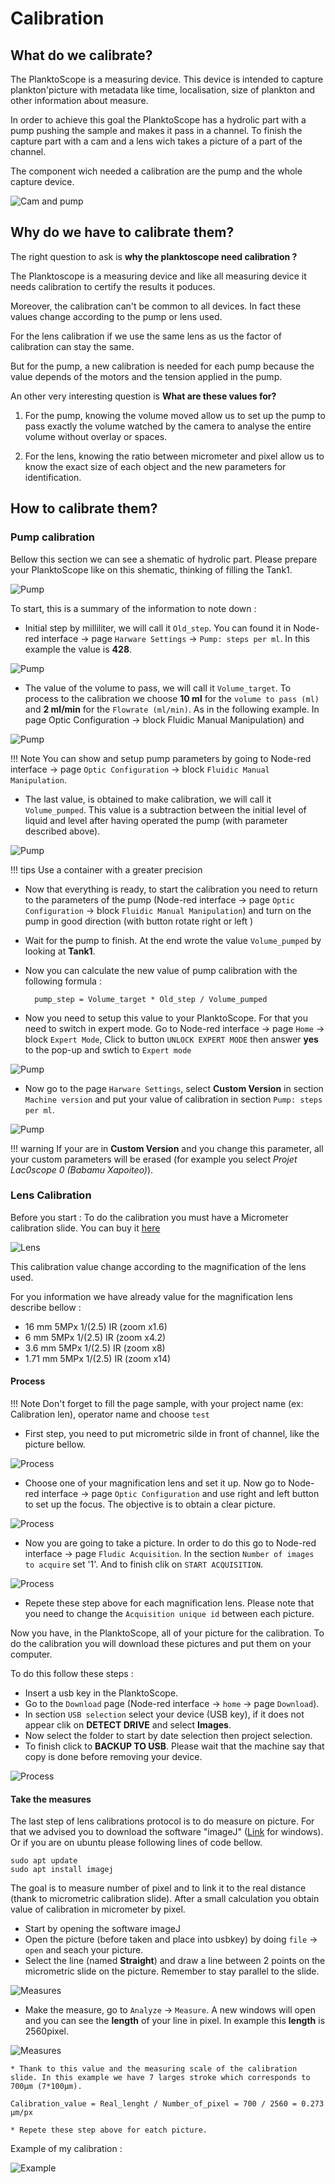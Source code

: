 # Calibration

## What do we calibrate?

The PlanktoScope is a measuring device. This device is intended to capture plankton'picture with metadata like time, localisation, size of plankton and other information about measure. 

In order to achieve this goal the PlanktoScope has a hydrolic part with a pump pushing the sample and makes it pass in a channel. To finish the capture part with a cam and a lens wich takes a picture of a part of the channel.

The component wich needed a calibration are the pump and the whole capture device.

![Cam and pump](calibration/cam_and_pump.webp)

## Why do we have to calibrate them?

The right question to ask is **why the planktoscope need calibration ?**

The Planktoscope is a measuring device and like all measuring device it needs calibration to certify the results it poduces. 

Moreover, the calibration can't be common to all devices. In fact these values change according to the pump or lens used. 

For the lens calibration if we use the same lens as us the factor of calibration can stay the same.

But for the pump, a new calibration is needed for each pump because the value depends of the motors and the tension applied in the pump.


An other very interesting question is **What are these values for?**

1. For the pump, knowing the volume moved allow us to set up the pump to pass exactly the volume watched by the camera to analyse the entire volume without overlay or spaces.
   
2. For the lens, knowing the ratio between micrometer and pixel allow us to know the exact size of each object and the new parameters for identification.



## How to calibrate them?

### Pump calibration

Bellow this section we can see a shematic of hydrolic part. Please prepare your PlanktoScope like on this shematic, thinking of filling the Tank1.

![Pump](calibration/view_step_per_ml.webp)

To start, this is a summary of the information to note down :

* Initial step by milliliter, we will call it  `Old_step`. You can found it in Node-red interface -> page `Harware Settings` -> `Pump: steps per ml`. In this example the value is **428**.

![Pump](calibration/hydrolic_shem.webp)

* The value of the volume to pass, we will call it `Volume_target`. To process to the calibration we choose **10 ml** for the `volume to pass (ml)` and **2 ml/min** for the `Flowrate (ml/min)`. As in the following example. In page Optic Configuration -> block Fluidic Manual Manipulation) and

![Pump](calibration/pump_parameter.webp)
  
!!! Note 
    You can show and setup pump parameters by going to Node-red interface -> page `Optic Configuration` -> block `Fluidic Manual Manipulation`.

* The last value, is obtained to make calibration, we will call it `Volume_pumped`. This value is a subtraction between the initial level of liquid and level after having operated the pump (with parameter described above).

![Pump](calibration/calibration_pump_exp.webp)

!!! tips
    Use a container with a greater precision


* Now that everything is ready, to start the calibration you need to return to the parameters of the pump (Node-red interface -> page `Optic Configuration` -> block `Fluidic Manual Manipulation`) and turn on the pump in good direction (with button rotate right or left )

* Wait for the pump to finish. At the end wrote the value `Volume_pumped` by looking at **Tank1**.


* Now you can calculate the new value of pump calibration with the following formula : 

        pump_step = Volume_target * Old_step / Volume_pumped

* Now you need to setup this value to your PlanktoScope. For that you need to switch in expert mode. Go to Node-red interface -> page `Home` -> block `Expert Mode`, Click to button `UNLOCK EXPERT MODE` then answer **yes** to the pop-up and swtich to `Expert mode`

![Pump](calibration/expert_button.webp)

* Now go to the page `Harware Settings`, select **Custom Version** in section `Machine version` and put your value of calibration in section `Pump: steps per ml`. 

![Pump](calibration/custom_version.webp)

!!! warning
    If your are in **Custom Version** and you change this parameter, all your custom parameters will be erased (for example you select *Projet Lac0scope 0 (Babamu Xapoiteo)*).

### Lens Calibration 

Before you start : To do the calibration you must have a Micrometer calibration slide. You can buy it [here](https://www.gtvision.co.uk/MultiScale-Micrometer-Glass-Slide-for-Microscope-Calibration-1mm/100-10mm/100-10mm/200-Divis)

![Lens](calibration/micro_slide.webp)

This calibration value change according to the magnification of the lens used.

For you information we have already value for the magnification lens describe bellow : 

- 16 mm 5MPx 1/(2.5) IR (zoom x1.6)
- 6 mm 5MPx 1/(2.5) IR (zoom x4.2)
- 3.6 mm 5MPx 1/(2.5) IR (zoom x8)
- 1.71 mm 5MPx 1/(2.5) IR (zoom x14)


#### Process

!!! Note
    Don't forget to fill the page sample, with your project name (ex: Calibration len), operator name and choose `test`

* First step, you need to put micrometric silde in front of channel, like the picture bellow.

![Process](calibration/position_of_slide.webp)

* Choose one of your magnification lens and set it up. Now go to Node-red interface -> page `Optic Configuration` and use right and left button to set up the focus. The objective is to obtain a clear picture.

![Process](calibration/focus_button.webp)

* Now you are going to take a picture. In order to do this go to Node-red interface -> page `Fludic Acquisition`. In the section `Number of images to acquire` set '1'. And to finish clik on `START ACQUISITION`.

![Process](calibration/acquisition.webp)

* Repete these step above for each magnification lens. Please note that you need to change the `Acquisition unique id` between each picture.

Now you have, in the PlanktoScope, all of your picture for the calibration. To do the calibration you will download these pictures and put them on your computer.

To do this follow these steps :
* Insert a usb key in the PlanktoScope.
* Go to the `Download` page (Node-red interface -> `home` -> page `Download`).
* In section `USB selection` select your device (USB key), if it does not appear clik on **DETECT DRIVE** and select **Images**.
* Now select the folder to start by date selection then project selection.
* To finish click to **BACKUP TO USB**. Please wait that the machine say that copy is done before removing your device.

![Process](calibration/download_cal.webp)

#### Take the measures

The last step of lens calibrations protocol is to do measure on picture. For that we advised you to download the software "imageJ" ([Link](https://imagej.nih.gov/ij/download.html) for windows). Or if you are on ubuntu please following lines of code bellow.

```
sudo apt update
sudo apt install imagej
```

The goal is to measure number of pixel and to link it to the real distance (thank to micrometric calibration slide). After a small calculation you obtain value of calibration in micrometer by pixel.

* Start by opening the software imageJ
* Open the picture (before taken and place into usbkey) by doing `file` -> `open` and seach your picture.
* Select the line (named **Straight**) and draw a line between 2 points on the micrometric slide on the picture.  Remember to stay parallel to the slide.

![Measures](calibration/draw_line.webp)

* Make the measure, go to `Analyze` -> `Measure`. A new windows will open and you can see the **length** of your line in pixel. In example this **length** is 2560pixel.

![Measures](calibration/imagej_value.webp)

	* Thank to this value and the measuring scale of the calibration slide. In this example we have 7 larges stroke which corresponds to 700µm (7*100µm).

```
Calibration_value = Real_lenght / Number_of_pixel = 700 / 2560 = 0.273 µm/px
```

	* Repete these step above for eatch picture.

Example of my calibration : 
        
![Example](calibration/sample_my_calibration.webp)

